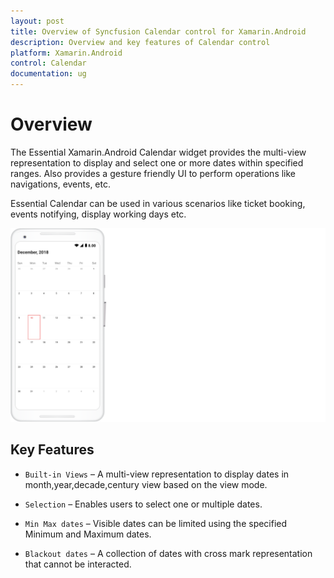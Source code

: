 ```yaml
---
layout: post
title: Overview of Syncfusion Calendar control for Xamarin.Android
description: Overview and key features of Calendar control
platform: Xamarin.Android
control: Calendar
documentation: ug
---
```


# Overview

The Essential Xamarin.Android Calendar widget provides the multi-view representation to display and select one or more dates within specified ranges. Also provides a gesture friendly UI to perform operations like navigations, events, etc.

Essential Calendar can be used in various scenarios like ticket booking, events notifying, display working days etc.

![OverView image of Xamarin.Android Calendar](images/xamarin.android-calendar-overview.png)
                              
## Key Features

* `Built-in Views` – A multi-view representation to display dates in month,year,decade,century view based on the view mode.

* `Selection` – Enables users to select one or multiple dates.

* `Min Max dates` – Visible dates can be limited using the specified Minimum and Maximum dates.

* `Blackout dates` – A collection of dates with cross mark representation that cannot be interacted.
